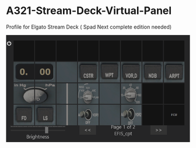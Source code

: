 # A321-Stream-Deck-Virtual-Panel
Profile for Elgato Stream Deck ( Spad Next complete edition needed)


![EFIS : ](Images/captain_EFIS.PNG)

